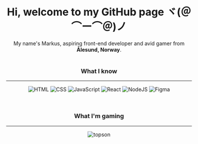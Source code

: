 <div align="center">
<h1> Hi, welcome to my GitHub page ヾ(＠⌒ー⌒＠)ノ</h1>
<p>My name's Markus, aspiring front-end developer and avid gamer from <b>Ålesund, Norway</b>.
<br><br>

<h3>What I know</h3>
<hr>
<p>
  <img alt="HTML" src="https://img.shields.io/badge/HTML-E34F26?style=for-the-badge&logo=html5&logoColor=white" />
   <img alt="CSS" src="https://img.shields.io/badge/CSS-663399?style=for-the-badge&logo=css&logoColor=white" />
      <img alt="JavaScript" src="https://img.shields.io/badge/JavaScript-F7DF1E?style=for-the-badge&logo=javascript&logoColor=black" />
         <img alt="React" src="https://img.shields.io/badge/React-61DAFB?style=for-the-badge&logo=react&logoColor=black" />
           <img alt="NodeJS" src="https://img.shields.io/badge/Node.JS-5FA04E?style=for-the-badge&logo=nodedotjs&logoColor=white" />
            <img alt="Figma" src="https://img.shields.io/badge/Figma-F24E1E?style=for-the-badge&logo=figma&logoColor=white" />
</p>
<br>


<h3>What I'm gaming</h3>
<hr>

![topson](https://steam-stat.vercel.app/api?profileName=kreygasm)
</div>
